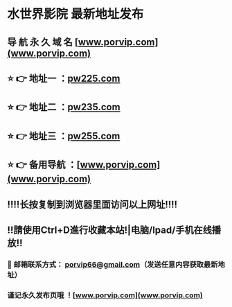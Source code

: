 # 水世界影院 最新地址发布 
## 导 航 永 久 域 名 [www.porvip.com](www.porvip.com)
## ⭐️ 👉 地址一 ：[pw225.com](http://pw225.com)
## ⭐️ 👉 地址二 ：[pw235.com](http://pw235.com)
## ⭐️ 👉 地址三 ：[pw255.com](http://pw255.com)
## ⭐️ 👉 备用导航 ：[www.porvip.com](www.porvip.com)
## ‼️‼️长按复制到浏览器里面访问以上网址‼️‼️
## ‼️請使用Ctrl+D進行收藏本站!|电脑/Ipad/手机在线播放‼️
### 📧 邮箱联系方式： <porvip66@gmail.com>（发送任意内容获取最新地址）
### 谨记永久发布页哦 ！[www.porvip.com](www.porvip.com)
